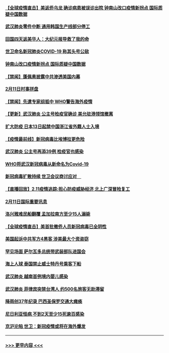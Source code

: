 #### [【全球疫情直击】美返侨乌龙 确诊病患被误诊出院 钟南山改口疫情新拐点 国际质疑中国数据](../pages/prog202/a102775378.md?t=02121622) 
#### [武汉肺炎零件中断 通用韩国生产线部分停工](../pages/prog202/a102775365.md?t=02121622) 
#### [回国四天返美华人：大纪元报导救了我的命](../pages/prog202/a102775342.md?t=02121622) 
#### [世卫命名新冠肺炎COVID-19 称其头号公敌](../pages/prog202/a102775196.md?t=02121622) 
#### [钟南山改口疫情新拐点 国际质疑中国数据](../pages/prog202/a102775178.md?t=02121622) 
#### [【禁闻】蓬佩奥披露中共渗透美国内幕](../pages/prog202/a102775129.md?t=02121622) 
#### [2月11日时事拼盘](../pages/prog202/a102775140.md?t=02121622) 
#### [【禁闻】先遣专家组抵中 WHO警告海外疫情](../pages/prog202/a102775112.md?t=02121622) 
#### [【更新】武汉肺炎 公主号检疫官确诊 美允驻港领馆撤离](../pages/prog202/a102770740.md?t=02121622) 
#### [扩大防疫 日本13日起禁中国浙江省外籍人士入境](../pages/prog202/a102775051.md?t=02121622) 
#### [【疫情最前线】新冠病毒比埃博拉更危险](../pages/prog202/a102775043.md?t=02121622) 
#### [武汉肺炎 公主号再添39例 检疫官也感染](../pages/prog202/a102775031.md?t=02121622) 
#### [WHO将武汉新冠病毒从新命名为Covid-19](../pages/prog202/a102774891.md?t=02121622) 
#### [新冠病毒扩散持续 世卫会议商讨应对　](../pages/prog202/a102774850.md?t=02121622) 
#### [【直播回放】2.11疫情追踪:担心防疫威胁经济 北上广深冒险复工](../pages/prog202/a102774741.md?t=02121622) 
#### [2月11日国际重要讯息](../pages/prog202/a102774621.md?t=02121622) 
#### [洛兴雅难民船翻覆 孟加拉南方至少15人溺毙](../pages/prog202/a102774586.md?t=02121622) 
#### [【全球疫情直击】美首批撤侨人员新冠病毒已全阴性](../pages/prog202/a102774523.md?t=02121622) 
#### [美国起诉中共军方4黑客 涉美最大个资盗窃](../pages/prog202/a102774508.md?t=02121622) 
#### [罕见场面  萨尔瓦多总统带武装部队进国会](../pages/prog202/a102774494.md?t=02121622) 
#### [海上人球 泰国禁止威士特丹号乘客下船](../pages/prog202/a102774384.md?t=02121622) 
#### [武汉肺炎 越南首例境内婴儿感染](../pages/prog202/a102774365.md?t=02121622) 
#### [武汉肺炎 菲律宾突禁台湾人 约500名旅客无助滞留](../pages/prog202/a102774288.md?t=02121622) 
#### [降雨创37年纪录 巴西圣保罗交通大瘫痪](../pages/prog202/a102774273.md?t=02121622) 
#### [尼日利亚怪病 不到2天至少15死逾百感染](../pages/prog202/a102774260.md?t=02121622) 
#### [京沪沦陷 世卫：新冠疫情或将在海外爆发](../pages/prog202/a102774135.md?t=02121622) 

----
#### [ >>> 更早内容 <<< ](../indexes/prog202-earlier.md)
